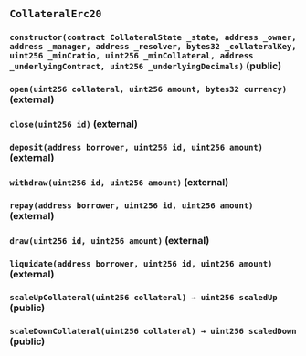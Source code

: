 ## `CollateralErc20`

### `constructor(contract CollateralState _state, address _owner, address _manager, address _resolver, bytes32 _collateralKey, uint256 _minCratio, uint256 _minCollateral, address _underlyingContract, uint256 _underlyingDecimals)` (public)

### `open(uint256 collateral, uint256 amount, bytes32 currency)` (external)

### `close(uint256 id)` (external)

### `deposit(address borrower, uint256 id, uint256 amount)` (external)

### `withdraw(uint256 id, uint256 amount)` (external)

### `repay(address borrower, uint256 id, uint256 amount)` (external)

### `draw(uint256 id, uint256 amount)` (external)

### `liquidate(address borrower, uint256 id, uint256 amount)` (external)

### `scaleUpCollateral(uint256 collateral) → uint256 scaledUp` (public)

### `scaleDownCollateral(uint256 collateral) → uint256 scaledDown` (public)
